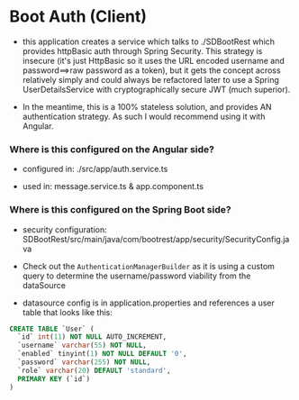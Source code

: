 # Boot Auth (Client)

* this application creates a service which talks to ./SDBootRest which provides httpBasic auth through Spring Security. This strategy is insecure (it's just HttpBasic so it uses the URL encoded username and password==>raw password as a token), but it gets the concept across relatively simply and could always be refactored later to use a Spring UserDetailsService with cryptographically secure JWT (much superior).

* In the meantime, this is a 100% stateless solution, and provides AN authentication strategy. As such I would recommend using it with Angular.

### Where is this configured on the Angular side?

* configured in: ./src/app/auth.service.ts

* used in: message.service.ts & app.component.ts

### Where is this configured on the Spring Boot side?

* security configuration: SDBootRest/src/main/java/com/bootrest/app/security/SecurityConfig.java

* Check out the `AuthenticationManagerBuilder` as it is using a custom query to determine the username/password viability from the dataSource

* datasource config is in application.properties and references a user table that looks like this:

```SQL
CREATE TABLE `User` (
  `id` int(11) NOT NULL AUTO_INCREMENT,
  `username` varchar(55) NOT NULL,
  `enabled` tinyint(1) NOT NULL DEFAULT '0',
  `password` varchar(255) NOT NULL,
  `role` varchar(20) DEFAULT 'standard',
  PRIMARY KEY (`id`)
)
```
